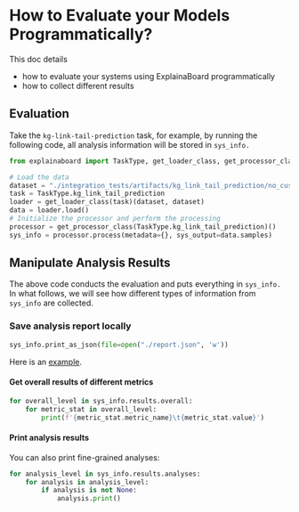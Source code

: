 # How to Evaluate your Models Programmatically?

This doc details

* how to evaluate your systems using ExplainaBoard programmatically
* how to collect different results

## Evaluation

Take the `kg-link-tail-prediction` task, for example, by running the following code,
all analysis information will be stored in `sys_info.`

```python
from explainaboard import TaskType, get_loader_class, get_processor_class

# Load the data
dataset = "./integration_tests/artifacts/kg_link_tail_prediction/no_custom_feature.json"
task = TaskType.kg_link_tail_prediction
loader = get_loader_class(task)(dataset, dataset)
data = loader.load()
# Initialize the processor and perform the processing
processor = get_processor_class(TaskType.kg_link_tail_prediction)()
sys_info = processor.process(metadata={}, sys_output=data.samples)
```

## Manipulate Analysis Results

The above code conducts the evaluation and puts everything in `sys_info.` In what follows,
we will see how different types of information from `sys_info` are collected.

### Save analysis report locally

```python
sys_info.print_as_json(file=open("./report.json", 'w'))
```

Here is an [example](https://github.com/neulab/ExplainaBoard/blob/86d96b83d5ebf60adbdbdaa3a00883546fa05fde/data/reports/report_kg.json).

#### Get overall results of different metrics

```python
for overall_level in sys_info.results.overall:
    for metric_stat in overall_level:
        print(f'{metric_stat.metric_name}\t{metric_stat.value}')
```

#### Print analysis results

You can also print fine-grained analyses:

```python
for analysis_level in sys_info.results.analyses:
    for analysis in analysis_level:
        if analysis is not None:
            analysis.print()
```
